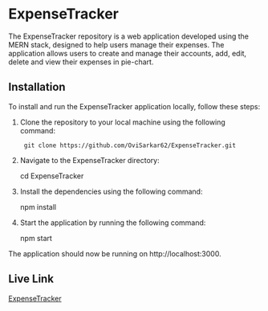 # ExpenseTracker

The ExpenseTracker repository is a web application developed using the MERN stack, designed to help users manage their expenses. The application allows users to create and manage their accounts, add, edit, delete and view their expenses in pie-chart.

## Installation

To install and run the ExpenseTracker application locally, follow these steps:

1. Clone the repository to your local machine using the following command:

        git clone https://github.com/OviSarkar62/ExpenseTracker.git
       
2. Navigate to the ExpenseTracker directory:

      cd ExpenseTracker
   
3. Install the dependencies using the following command:

      npm install
      
4. Start the application by running the following command:

      npm start

The application should now be running on http://localhost:3000.

## Live Link
[ExpenseTracker](https://tame-ant-cloak.cyclic.app)
